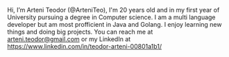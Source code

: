 Hi, I’m Arteni Teodor (@ArteniTeo), I'm 20 years old and in my first year 
of University pursuing a degree in Computer science.
I am a multi language developer but am most profficient in Java and Golang.
I enjoy learning new things and doing big projects.
You can reach me at arteni.teodor@gmail.com 
or my LinkedIn at https://www.linkedin.com/in/teodor-arteni-00801a1b1/

